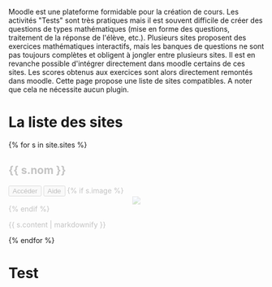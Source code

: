 ---
---

Moodle est une plateforme formidable pour la création de cours.
Les activités "Tests" sont très pratiques mais il est souvent difficile de créer des questions de types mathématiques (mise en forme des questions, traitement de la réponse de l'élève, etc.).
Plusieurs sites proposent des exercices mathématiques interactifs, mais les banques de questions ne sont pas toujours complètes et obligent à jongler entre plusieurs sites. Il est en revanche possible d'intégrer directement dans moodle certains de ces sites. Les scores obtenus aux exercices sont alors directement remontés dans moodle. Cette page propose une liste de sites compatibles. A noter que cela ne nécessite aucun plugin.

# La liste des sites

{% for s in site.sites %}
<div {% if s.wip %} style="opacity:0.25;" {% endif %}>
  <h2 id="site-{{ s.slug }}">{{ s.nom }}</h2>
  <a href="{{ s.lien }}"><button>Accéder</button></a> <a href="{{ s.aide }}"><button>Aide</button></a>
  {% if s.image %}<center><a href="./sites/images/{{s.slug}}.png"><img src="./sites/images/{{s.slug}}.png" style="max-height:300px;max-width:500px;" /></a></center>{% endif %}
  <p>{{ s.content | markdownify }}</p>
</div>
{% endfor %}

# Test

<script src="./neo4jd3/d3.min.js"></script>
<script src="./neo4jd3/neo4jd3.js"></script>
<link href="./neo4jd3/neo4jd3.min.css" rel="stylesheet" />
<div id="map" style="height:500px">
</div>
<script>
  new Neo4jd3('#map', {
  images: {
    "Moodle": "./sites/icons/moodle.png",
    {% for s in site.sites %}
      "{{ s.slug }}": "./sites/icons/{{ s.slug }}.png",
    {% endfor %}
  },
  neo4jData: {
    "results": [
      {
        "columns": ["user", "entity"],
        "data": [
          {
            "graph": {
              "nodes": [
                {
                  "id": "Moodle",
                  "labels": ["Moodle"],
                  "properties": { }
                },
                {% for s in site.sites %}
                  {% unless s.wip %}
                  {
                    "id": "{{ s.slug }}",
                    "labels": ["{{ s.slug }}"],
                    "properties": { }
                  },
                  {% endunless %}
                {% endfor %}
              ],
              "relationships": [
                {% for s in site.sites %}
                  {% unless s.wip %}
                    {
                      "id": "link-{{ s.slug }}",
                      // "type": "DEVELOPES",
                      "startNode": "{{ s.slug }}",
                      "endNode": "Moodle",
                      "properties": { }
                    },
                  {% endunless %}
                {% endfor %}
                /*{
                  "id": "7",
                  "type": "DEVELOPES",
                  "startNode": "1",
                  "endNode": "8",
                  "properties": {
                    "from": 1470002400000
                  }
                }*/
              ]
            }
          }
        ]
      }
    ],
    "errors": []
  },
  onNodeClick: function(node) {
    location.hash = '#site-' + node.id;
  },
  onNodeDoubleClick: function(node) {
    
  }
});
</script>